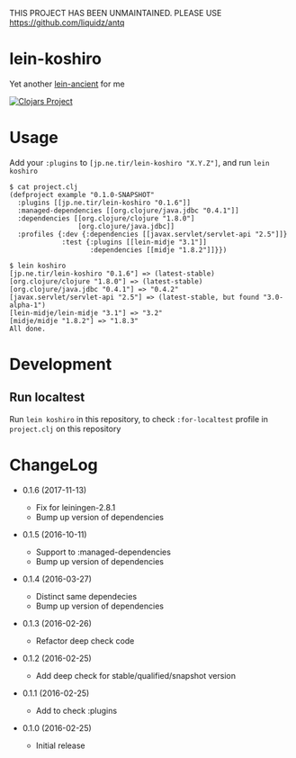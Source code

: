 THIS PROJECT HAS BEEN UNMAINTAINED. PLEASE USE https://github.com/liquidz/antq

# lein-koshiro

Yet another [lein-ancient](https://github.com/xsc/lein-ancient) for me

[![Clojars Project](https://img.shields.io/clojars/v/jp.ne.tir/lein-koshiro.svg)](https://clojars.org/jp.ne.tir/lein-koshiro)


# Usage

Add your `:plugins` to `[jp.ne.tir/lein-koshiro "X.Y.Z"]`,
and run `lein koshiro`

~~~
$ cat project.clj
(defproject example "0.1.0-SNAPSHOT"
  :plugins [[jp.ne.tir/lein-koshiro "0.1.6"]]
  :managed-dependencies [[org.clojure/java.jdbc "0.4.1"]]
  :dependencies [[org.clojure/clojure "1.8.0"]
                 [org.clojure/java.jdbc]]
  :profiles {:dev {:dependencies [[javax.servlet/servlet-api "2.5"]]}
             :test {:plugins [[lein-midje "3.1"]]
                    :dependencies [[midje "1.8.2"]]}})

$ lein koshiro
[jp.ne.tir/lein-koshiro "0.1.6"] => (latest-stable)
[org.clojure/clojure "1.8.0"] => (latest-stable)
[org.clojure/java.jdbc "0.4.1"] => "0.4.2"
[javax.servlet/servlet-api "2.5"] => (latest-stable, but found "3.0-alpha-1")
[lein-midje/lein-midje "3.1"] => "3.2"
[midje/midje "1.8.2"] => "1.8.3"
All done.
~~~

# Development

## Run localtest

Run `lein koshiro` in this repository,
to check `:for-localtest` profile in `project.clj` on this repository


# ChangeLog

- 0.1.6 (2017-11-13)
    - Fix for leiningen-2.8.1
    - Bump up version of dependencies

- 0.1.5 (2016-10-11)
    - Support to :managed-dependencies
    - Bump up version of dependencies

- 0.1.4 (2016-03-27)
    - Distinct same dependecies
    - Bump up version of dependencies

- 0.1.3 (2016-02-26)
    - Refactor deep check code

- 0.1.2 (2016-02-25)
    - Add deep check for stable/qualified/snapshot version

- 0.1.1 (2016-02-25)
    - Add to check :plugins

- 0.1.0 (2016-02-25)
    - Initial release


